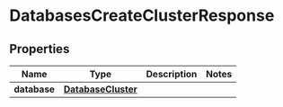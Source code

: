 

# DatabasesCreateClusterResponse


## Properties

| Name | Type | Description | Notes |
|------------ | ------------- | ------------- | -------------|
|**database** | [**DatabaseCluster**](DatabaseCluster.md) |  |  |



